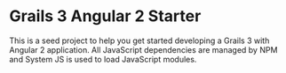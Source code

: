 # Grails 3 Angular 2 Starter

This is a seed project to help you get started developing a Grails 3 with Angular 2 application. All JavaScript dependencies are managed by NPM and System JS is used to load JavaScript modules.
